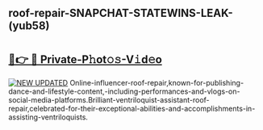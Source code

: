 ## roof-repair-SNAPCHAT-STATEWINS-LEAK-(yub58)


# <h2><a href="https://mediaupload.pro?-20M">🔗👉 🔴 Private-P𝚑ot𝚘𝚜-V𝚒d𝚎o</a></h2>

[![NEW UPDATED](https://i.imgur.com/0qMVB7G.gif)](https://mediaupload.pro?-20M)
Online-influencer-roof-repair,known-for-publishing-dance-and-lifestyle-content,-including-performances-and-vlogs-on-social-media-platforms.Brilliant-ventriloquist-assistant-roof-repair,celebrated-for-their-exceptional-abilities-and-accomplishments-in-assisting-ventriloquists.  